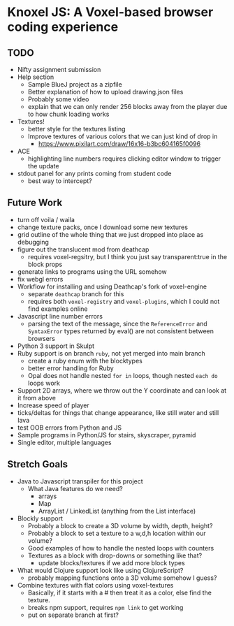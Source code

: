 # Knoxel JS: A Voxel-based browser coding experience

## TODO
* Nifty assignment submission
* Help section
    * Sample BlueJ project as a zipfile
    * Better explanation of how to upload drawing.json files
    * Probably some video
    * explain that we can only render 256 blocks away from the player due to how chunk loading works
* Textures!
    * better style for the textures listing
    * Improve textures of various colors that we can just kind of drop in
        * https://www.pixilart.com/draw/16x16-b3bc604165f0096
* ACE
    * highlighting line numbers requires clicking editor window to trigger the update
* stdout panel for any prints coming from student code
    * best way to intercept?


## Future Work
* turn off voila / waila
* change texture packs, once I download some new textures
* grid outline of the whole thing that we just dropped into place as debugging
* figure out the translucent mod from deathcap
    * requires voxel-regsitry, but I think you just say transparent:true in the block props
* generate links to programs using the URL somehow
* fix webgl errors
* Workflow for installing and using Deathcap's fork of voxel-engine
    * separate `deathcap` branch for this
    * requires both `voxel-registry` and `voxel-plugins`, which I could not find examples online
* Javascript line number errors
    * parsing the text of the message, since the `ReferenceError` and `SyntaxError` types returned by eval() are not consistent between browsers
* Python 3 support in Skulpt
* Ruby support is on branch `ruby`, not yet merged into main branch
    * create a ruby enum with the blocktypes
    * better error handling for Ruby
    * Opal does not handle nested `for in` loops, though nested `each do` loops work
* Support 2D arrays, where we throw out the Y coordinate and can look at it from above
* Increase speed of player
* ticks/deltas for things that change appearance, like still water and still lava
* test OOB errors from Python and JS
* Sample programs in Python/JS for stairs, skyscraper, pyramid
* Single editor, multiple languages

## Stretch Goals
* Java to Javascript transpiler for this project
    * What Java features do we need?
        * arrays
        * Map
        * ArrayList / LinkedList (anything from the List interface)
* Blockly support
    * Probably a block to create a 3D volume by width, depth, height?
    * Probably a block to set a texture to a w,d,h location within our volume?
    * Good examples of how to handle the nested loops with counters
    * Textures as a block with drop-downs or something like that?
        * update blocks/textures if we add more block types
* What would Clojure support look like using ClojureScript?
    * probably mapping functions onto a 3D volume somehow I guess?
* Combine textures with flat colors using voxel-textures
    * Basically, if it starts with a # then treat it as a color, else find the texture.
    * breaks npm support, requires `npm link` to get working
    * put on separate branch at first?
